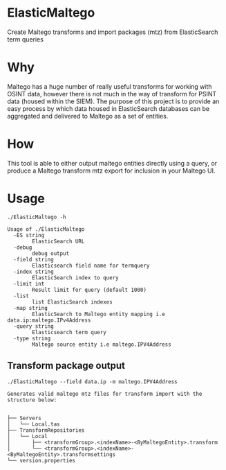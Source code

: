 # ElasticMaltego
Create Maltego transforms and import packages (mtz) from  ElasticSearch term queries

# Why 

Maltego has a huge number of really useful transforms for working with OSINT data, however there is not much in the way of transform for
PSINT data (housed within the  SIEM). The purpose of this project is to provide an easy process by which data housed in ElasticSearch databases
can be aggregated and delivered to Maltego as a set of entities.

# How

This tool is able to either output maltego entities directly using a query, or produce a Maltego transform mtz export for inclusion in your 
Maltego UI.

# Usage 

`./ElasticMaltego -h`

```
Usage of ./ElasticMaltego
  -ES string
        ElasticSearch URL
  -debug
        debug output
  -field string
        Elasticsearch field name for termquery
  -index string
        ElasticSearch index to query
  -limit int
        Result limit for query (default 1000)
  -list
        list ElasticSearch indexes
  -map string
        ElasticSearch to Maltego entity mapping i.e data.ip:maltego.IPv4Address
  -query string
        Elasticsearch term query
  -type string
        Maltego source entity i.e maltego.IPV4Address
```

## Transform package output
`./ElasticMaltego --field data.ip -m maltego.IPV4Address   `

```
Generates valid maltego mtz files for transform import with the structure below:


├── Servers
│   └── Local.tas
├── TransformRepositories
│   └── Local
│       ├── <transformGroup>.<indexName>-<ByMaltegoEntity>.transform
│       └── <transformGroup>.<indexName>-<ByMaltegoEntity>.transformsettings
└── version.properties

```

